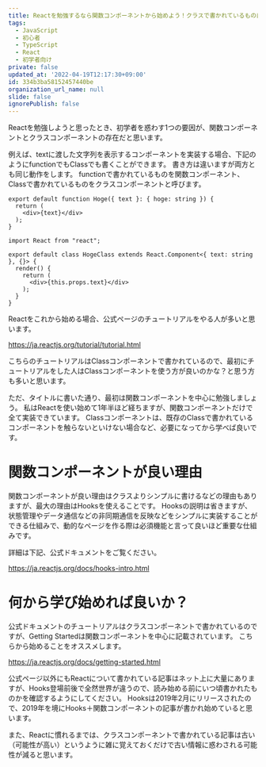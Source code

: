 ```yaml
---
title: Reactを勉強するなら関数コンポーネントから始めよう！クラスで書かれているものは必要に迫られるまで読まない
tags:
  - JavaScript
  - 初心者
  - TypeScript
  - React
  - 初学者向け
private: false
updated_at: '2022-04-19T12:17:30+09:00'
id: 334b3ba58152457440be
organization_url_name: null
slide: false
ignorePublish: false
---
```

Reactを勉強しようと思ったとき、初学者を惑わす1つの要因が、関数コンポーネントとクラスコンポーネントの存在だと思います。

例えば、textに渡した文字列を表示するコンポーネントを実装する場合、下記のようにfunctionでもClassでも書くことができます。
書き方は違いますが両方とも同じ動作をします。
functionで書かれているものを関数コンポーネント、Classで書かれているものをクラスコンポーネントと呼びます。

```react:Hoge.tsx
export default function Hoge({ text }: { hoge: string }) {
  return (
    <div>{text}</div>
  );
}
```

```react:HogeClass.tsx
import React from "react";

export default class HogeClass extends React.Component<{ text: string }, {}> {
  render() {
    return (
      <div>{this.props.text}</div>
    );
  }
}
```

Reactをこれから始める場合、公式ページのチュートリアルをやる人が多いと思います。

https://ja.reactjs.org/tutorial/tutorial.html

こちらのチュートリアルはClassコンポーネントで書かれているので、最初にチュートリアルをした人はClassコンポーネントを使う方が良いのかな？と思う方も多いと思います。

ただ、タイトルに書いた通り、最初は関数コンポーネントを中心に勉強しましょう。
私はReactを使い始めて1年半ほど経ちますが、関数コンポーネントだけで全て実装できています。
Classコンポーネントは、既存のClassで書かれているコンポーネントを触らないといけない場合など、必要になってから学べば良いです。

# 関数コンポーネントが良い理由

関数コンポーネントが良い理由はクラスよりシンプルに書けるなどの理由もありますが、最大の理由はHooksを使えることです。
Hooksの説明は省きますが、状態管理やデータ通信などの非同期通信を反映などをシンプルに実装することができる仕組みで、動的なページを作る際は必須機能と言って良いほど重要な仕組みです。

詳細は下記、公式ドキュメントをご覧ください。

https://ja.reactjs.org/docs/hooks-intro.html

# 何から学び始めれば良いか？

公式ドキュメントのチュートリアルはクラスコンポーネントで書かれているのですが、Getting Startedは関数コンポーネントを中心に記載されています。
こちらから始めることをオススメします。

https://ja.reactjs.org/docs/getting-started.html

公式ページ以外にもReactについて書かれている記事はネット上に大量にありますが、Hooks登場前後で全然世界が違うので、読み始める前にいつ頃書かれたものかを確認するようにしてください。
Hooksは2019年2月にリリースされたので、2019年を境にHooks＋関数コンポーネントの記事が書かれ始めていると思います。

また、Reactに慣れるまでは、クラスコンポーネントで書かれている記事は古い（可能性が高い）というように雑に覚えておくだけで古い情報に惑わされる可能性が減ると思います。
